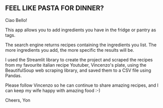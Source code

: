 ## FEEL LIKE PASTA FOR DINNER?

Ciao Bello!

This app allows you to add ingredients you have in the fridge or pantry as tags. 

The search engine returns recipes containing the ingredients you list. The more ingredients you add, the more specific the results will be.

I used the Streamlit library to create the project and scraped the recipes from my favourite italian recipe Youtuber, Vincenzo's plate, using the BeautifulSoup web scraping library, and saved them to a CSV file using Pandas.

Please follow Vincenzo so he can continue to share amazing recipes, and I can keep my wife happy with amazing food :-)

Cheers,
Yon
